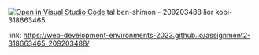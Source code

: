 [![Open in Visual Studio Code](https://classroom.github.com/assets/open-in-vscode-718a45dd9cf7e7f842a935f5ebbe5719a5e09af4491e668f4dbf3b35d5cca122.svg)](https://classroom.github.com/online_ide?assignment_repo_id=10855888&assignment_repo_type=AssignmentRepo)
tal ben-shimon - 209203488
lior kobi-318663465

link: https://web-development-environments-2023.github.io/assignment2-318663465_209203488/

